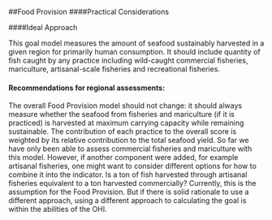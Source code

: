##Food Provision
####Practical Considerations

####Ideal Approach

This goal model measures the amount of seafood sustainably harvested in a given region for primarily human consumption. It should include quantity of fish caught by any practice including wild-caught commercial fisheries, mariculture, artisanal-scale fisheries and recreational fisheries.


#### Recommendations for regional assessments:

The overall Food Provision model should not change: it should always measure whether the seafood from fisheries and mariculture (if it is practiced) is harvested at maximum carrying capacity while remaining sustainable. The contribution of each practice to the overall score is weighted by its relative contribution to the total seafood yield.
So far we have only been able to assess commercial fisheries and mariculture with this model. However, if another component were added, for example artisanal fisheries, one might want to consider different options for how to combine it into the indicator. Is a ton of fish harvested through artisanal fisheries equivalent to a ton harvested commercially? Currently, this is the assumption for the Food Provision. But if there is solid rationale to use a different approach, using a different approach to calculating the goal is within the abilities of the OHI.
